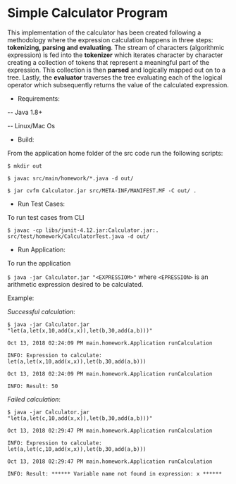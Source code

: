 # Simple Calculator Program

This implementation of the calculator has been created following a methodology where the expression calculation happens in three steps: **tokenizing, parsing and evaluating**. 
The stream of characters (algorithmic expression) is fed into the **tokenizer** which iterates character by character creating a collection of tokens that represent a meaningful part of the expression. 
This collection is then **parsed** and logically mapped out on to a tree. 
Lastly, the **evaluator** traverses the tree evaluating each of the logical operator which subsequently returns the value of the calculated expression.

* Requirements:
 
-- Java 1.8+

-- Linux/Mac Os

* Build:

From the application home folder of the src code run the following scripts:

``$ mkdir out``

``$ javac src/main/homework/*.java -d out/``

``$ jar cvfm Calculator.jar src/META-INF/MANIFEST.MF -C out/ .``

* Run Test Cases:

To run test cases from CLI

``$ javac -cp libs/junit-4.12.jar:Calculator.jar:.  src/test/homework/CalculatorTest.java -d out/``

* Run Application:

To run the application

``$ java -jar Calculator.jar "<EXPRESSIOM>"`` where ``<EPRESSION>`` is an arithmetic expression desired to be calculated.

Example:

_Successful calculation_:

``$ java -jar Calculator.jar "let(a,let(x,10,add(x,x)),let(b,30,add(a,b)))"``

``Oct 13, 2018 02:24:09 PM main.homework.Application runCalculation``

``INFO: Expression to calculate: let(a,let(x,10,add(x,x)),let(b,30,add(a,b)))``

``Oct 13, 2018 02:24:09 PM main.homework.Application runCalculation``

``INFO: Result: 50``

_Failed calculation_:

``$ java -jar Calculator.jar "let(a,let(c,10,add(x,x)),let(b,30,add(a,b)))"``

``Oct 13, 2018 02:29:47 PM main.homework.Application runCalculation``

``INFO: Expression to calculate: let(a,let(c,10,add(x,x)),let(b,30,add(a,b)))``

``Oct 13, 2018 02:29:47 PM main.homework.Application runCalculation``

``INFO: Result: ****** Variable name not found in expression: x ******``

